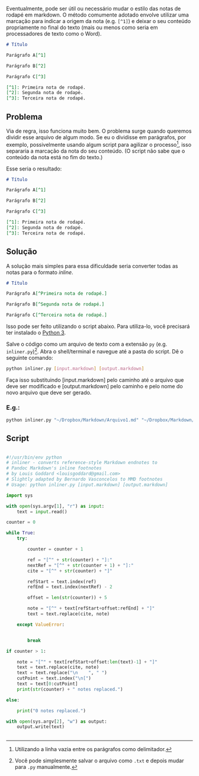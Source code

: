
Eventualmente, pode ser útil ou necessário mudar o estilo das notas de rodapé em markdown. O método comumente adotado envolve utilizar uma marcação para indicar a origem da nota (e.g. `[^1]`) e deixar o seu conteúdo propriamente no final do texto (mais ou menos como seria em processadores de texto como o Word).

```markdown
# Título

Parágrafo A[^1]

Parágrafo B[^2]

Parágrafo C[^3]

[^1]: Primeira nota de rodapé.
[^2]: Segunda nota de rodapé.
[^3]: Terceira nota de rodapé.
```

## Problema

Via de regra, isso funciona muito bem. O problema surge quando queremos dividir esse arquivo de algum modo. Se eu o dividisse em parágrafos, por exemplo, possivelmente usando algum script para agilizar o processo[^1], isso separaria a marcação da nota do seu conteúdo. (O script não sabe que o conteúdo da nota está no fim do texto.)

Esse seria o resultado:

```markdown
# Título

Parágrafo A[^1]
```

```markdown
Parágrafo B[^2]
```

```markdown
Parágrafo C[^3]

[^1]: Primeira nota de rodapé.
[^2]: Segunda nota de rodapé.
[^3]: Terceira nota de rodapé.
```

## Solução

A solução mais simples para essa dificuldade seria converter todas as notas para o formato *inline*.

```markdown  
# Título

Parágrafo A[^Primeira nota de rodapé.]

Parágrafo B[^Segunda nota de rodapé.]

Parágrafo C[^Terceira nota de rodapé.]
```

Isso pode ser feito utilizando o script abaixo. Para utiliza-lo, você precisará ter instalado o [Python 3](https://www.python.org/downloads/).

Salve o código como um arquivo de texto com a extensão `py` (e.g. `inliner.py`)[^2]. Abra o shell/terminal e navegue até a pasta do script. Dê o seguinte comando:

```bash
python inliner.py [input.markdown] [output.markdown]
```

Faça isso substituindo [input.markdown] pelo caminho até o arquivo que deve ser modificado e [output.markdown] pelo caminho e pelo nome do novo arquivo que deve ser gerado.

### E.g.:

```bash
python inliner.py "~/Dropbox/Markdown/Arquivo1.md" "~/Dropbox/Markdown/Arquivo1Modificado.md"
```

## Script

```python

#!/usr/bin/env python
# inliner - converts reference-style Markdown endnotes to
# Pandoc Markdown's inline footnotes
# by Louis Goddard <louisgoddard@gmail.com>
# Slightly adapted by Bernardo Vasconcelos to MMD footnotes
# Usage: python inliner.py [input.markdown] [output.markdown]

import sys

with open(sys.argv[1], "r") as input:
    text = input.read()

counter = 0

while True:
    try:

        counter = counter + 1

        ref = "[^" + str(counter) + "]:"
        nextRef = "[^" + str(counter + 1) + "]:"
        cite = "[^" + str(counter) + "]"

        refStart = text.index(ref)
        refEnd = text.index(nextRef) - 2

        offset = len(str(counter)) + 5

        note = "[^" + text[refStart+offset:refEnd] + "]"
        text = text.replace(cite, note)

    except ValueError:


        break

if counter > 1:

    note = "[^" + text[refStart+offset:len(text)-1] + "]"
    text = text.replace(cite, note)
    text = text.replace("\n    ", " ")
    cutPoint = text.index("\n[")
    text = text[0:cutPoint]
    print(str(counter) + " notes replaced.")

else:

    print("0 notes replaced.")

with open(sys.argv[2], "w") as output:
    output.write(text)
    
```

[^1]: Utilizando a linha vazia entre os parágrafos como delimitador.  
[^2]: Você pode simplesmente salvar o arquivo como `.txt` e depois mudar para `.py` manualmente.
